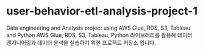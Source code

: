 # user-behavior-etl-analysis-project-1
Data engineering and Analysis project using AWS Glue, RDS, S3, Tableau and Python
AWS Glue, RDS, S3, Tableau, Python 라이브러리를 활용해 데이터 엔지니어링과 데이터 분석을 실습하기 위한 프로젝트 저장소 입니다.
